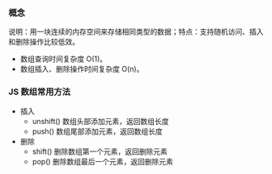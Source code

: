 ### 概念

说明：用一块连续的内存空间来存储相同类型的数据；特点：支持随机访问、插入和删除操作比较低效。

- 数组查询时间复杂度 O(1)。
- 数组插入、删除操作时间复杂度 O(n)。

### JS 数组常用方法

- 插入
  - unshift() 数组头部添加元素，返回数组长度
  - push() 数组尾部添加元素，返回数组长度
- 删除
  - shift() 删除数组第一个元素，返回删除元素
  - pop() 删除数组最后一个元素，返回删除元素

